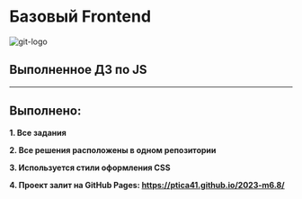 # Базовый Frontend
![git-logo](https://git-scm.com/images/logos/downloads/Git-Logo-2Color.png)

## Выполненное ДЗ по JS

---

## Выполнено:

**1. Все задания**

**2. Все решения расположены в одном репозитории**

**3. Используется стили оформления CSS**

**4. Проект залит на GitHub Pages: https://ptica41.github.io/2023-m6.8/**